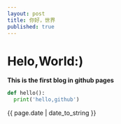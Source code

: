 ```yaml
---
layout: post
title: 你好，世界
published: true
---
```


# Helo,World:)

<b> This is the first blog in github pages </b>

```python
def hello():
  print('hello,github')
```

<p>{{ page.date | date_to_string }}</p>



